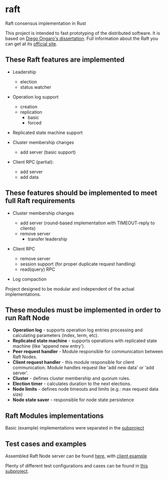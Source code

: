 # raft
Raft consensus implementation in Rust


This project is intended to fast prototyping of the distributed software. It is based on [Diego Ongaro's dissertation](../master/doc/raft_dissertation.pdf).
Full information about the Raft you can get at its [official site](https://raft.github.io/).

## These Raft features are implemented

- Leadership
  + election
  + status watcher 
  
- Operation log support
  + creation
  + replication
    * basic
    * forced

- Replicated state machine support

- Cluster membership changes 
  + add server (basic support)
  
- Client RPC (partial):
  + add server
  + add data
  
  
## These features should be implemented to meet full Raft requirements

- Cluster membership changes
  + add server (round-based implementation with TIMEOUT-reply to clients)
  + remove server
    * transfer leadership

- Client RPC
  + remove server
  + session support (for proper duplicate request handling)
  + read(query) RPC
  
- Log compaction


Project designed to be modular and independent of the actual implementations.

## These modules must be implemented in order to run Raft Node

- **Operation log** - supports operation log entries processing and calculating parameters (index, term, etc).
- **Replicated state machine** - supports operations with replicated state machine (like 'append new entry').
- **Peer request handler** - Module responsible for communication between Raft Nodes.
- **Client request handler** - this module responsible for client communication. Module handles request like 'add new data' or 'add server'.
- **Cluster** - defines cluster membership and quorum rules.
- **Election timer** - calculates duration to the next elections.
- **Node limits** - defines node timeouts and limits (e.g.: max request data size)
- **Node state saver** - responsible for node state persistence

## Raft Modules implementations

Basic (example) implementations were separated in the [subproject](../master/raft-modules)

## Test cases and examples
Assembled Raft Node server can be found [here](../node), with [client example](../master/tests/client)

Plenty of different test configurations and cases can be found in [this subproject](../master/tests/cases).
